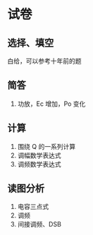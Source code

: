 # 试卷

## 选择、填空

白给，可以参考十年前的题

## 简答

1. 功放，Ec 增加，Po 变化

## 计算

1. 围绕 Q 的一系列计算
2. 调幅数学表达式
3. 调频数学表达式

## 读图分析

1. 电容三点式
2. 调频
3. 间接调频、DSB 